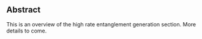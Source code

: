 ## Abstract 

This is an overview of the high rate entanglement generation section. More details to come. 
